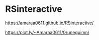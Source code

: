 # RSinteractive

https://amaraa0611.github.io/RSinteractive/

https://plot.ly/~Amaraa0611/0/uneguimn/
